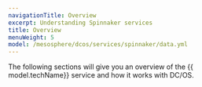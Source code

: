 ```yaml
---
navigationTitle: Overview
excerpt: Understanding Spinnaker services
title: Overview
menuWeight: 5
model: /mesosphere/dcos/services/spinnaker/data.yml
---
```

The following sections will give you an overview of the {{ model.techName}} service and how it works with DC/OS.
